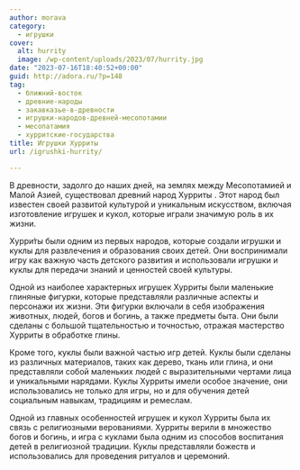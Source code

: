 ```yaml
---
author: morava
category:
  - игрушки
cover:
  alt: hurrity
  image: /wp-content/uploads/2023/07/hurrity.jpg
date: "2023-07-16T18:40:52+00:00"
guid: http://adora.ru/?p=148
tag:
  - ближний-восток
  - древние-народы
  - закавказье-в-древности
  - игрушки-народов-древней-месопотамии
  - месопатамия
  - хурритские-государства
title: Игрушки Хурриты
url: /igrushki-hurrity/

---
```

В древности, задолго до наших дней, на землях между Месопотамией и Малой Азией, существовал древний народ Хурриты . Этот народ был известен своей развитой культурой и уникальным искусством, включая изготовление игрушек и кукол, которые играли значимую роль в их жизни.

Хурри́ты были одним из первых народов, которые создали игрушки и куклы для развлечения и образования своих детей. Они воспринимали игру как важную часть детского развития и использовали игрушки и куклы для передачи знаний и ценностей своей культуры.

Одной из наиболее характерных игрушек Хурриты были маленькие глиняные фигурки, которые представляли различные аспекты и персонажи их жизни. Эти фигурки включали в себя изображения животных, людей, богов и богинь, а также предметы быта. Они были сделаны с большой тщательностью и точностью, отражая мастерство Хурриты в обработке глины.

Кроме того, куклы были важной частью игр детей. Куклы были сделаны из различных материалов, таких как дерево, ткань или глина, и они представляли собой маленьких людей с выразительными чертами лица и уникальными нарядами. Куклы Хурриты имели особое значение, они использовались не только для игры, но и для обучения детей социальным навыкам, традициям и ремеслам.

Одной из главных особенностей игрушек и кукол Хурриты была их связь с религиозными верованиями. Хурриты верили в множество богов и богинь, и игра с куклами была одним из способов воспитания детей в религиозной традиции. Куклы представляли божеств и использовались для проведения ритуалов и церемоний.
